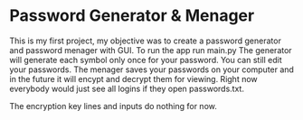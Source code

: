 # Password Generator & Menager

This is my first project, my objective was to create a password generator and password menager with GUI.
To run the app run main.py
The generator will generate each symbol only once for your password. You can still edit your passwords.
The menager saves your passwords on your computer and in the future it will encypt and decrypt them for viewing.
Right now everybody would just see all logins if they open passwords.txt.

The encryption key lines and inputs do nothing for now. 
